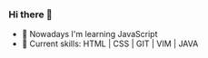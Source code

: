 ### Hi there 👋

- :dart: Nowadays I'm learning JavaScript
- 💠 Current skills:
         HTML | CSS | GIT | VIM | JAVA 

